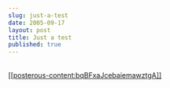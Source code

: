 ```yaml
---
slug: just-a-test
date: 2005-09-17
layout: post
title: Just a test
published: true
---
```

<a href="http://www.blogstreet.com/bin/profile.cgi?url=kinlan.co.uk"><br />[[posterous-content:bqBFxaJcebaiemawztgA]]</a><br /><div class="blogger-post-footer"><img class="posterous_download_image" src="https://blogger.googleusercontent.com/tracker/8109338-112695160854530556?l=www.kinlan.co.uk%2Findex.html" height="1" alt="" width="1" /></div>

